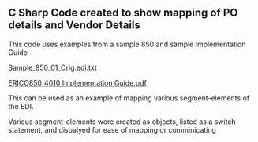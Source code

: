 ## C Sharp Code created to show mapping of PO details and Vendor Details

This code uses examples from a sample 850 and sample Implementation Guide

[Sample_850_01_Orig.edi.txt](https://github.com/user-attachments/files/16912665/Sample_850_01_Orig.edi.txt)


[ERICO850_4010 Implementation Guide.pdf](https://github.com/user-attachments/files/16912673/ERICO850_4010.Implementation.Guide.pdf)

This can be used as an example of mapping various segment-elements of the EDI.

Various segment-elements were created as objects, listed as a switch statement, and dispalyed for ease of mapping or comminicating
